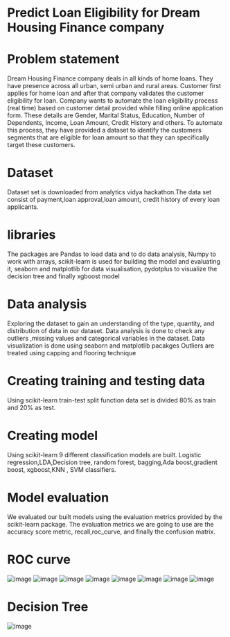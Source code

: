# Predict Loan Eligibility for Dream Housing Finance company

# Problem statement
Dream Housing Finance company deals in all kinds of home loans. 
They have presence across all urban, semi urban and rural areas. Customer first applies for home loan and after that company validates the customer eligibility for loan.
Company wants to automate the loan eligibility process (real time) based on customer detail provided while filling online application form. 
These details are Gender, Marital Status, Education, Number of Dependents, Income, Loan Amount, Credit History and others. 
To automate this process, they have provided a dataset to identify the customers segments that are eligible for loan amount so that they can specifically target these customers. 



# Dataset
Dataset set is downloaded from analytics vidya hackathon.The data set consist of payment,loan approval,loan amount, credit history of every loan applicants.

# libraries
The packages are Pandas to load data and to do data analysis, Numpy to work with arrays, scikit-learn is used for building the model and evaluating it,
seaborn and matplotlib for data visualisation, pydotplus to visualize the decision tree and finally xgboost model

# Data analysis
Exploring the dataset to gain an understanding of the type, quantity, and distribution of data in our dataset. 
Data analysis is done to check any outliers ,missing values and categorical variables in the dataset. Data visualization is done using seaborn and matplotlib pacakges
Outliers are treated using capping and flooring technique

# Creating training and testing data 
Using scikit-learn train-test split function data set is divided 80% as train and 20% as test.

# Creating model 
Using scikit-learn 9 different classification models are built.
Logistic regression,LDA,Decision tree, random forest, bagging,Ada boost,gradient boost, xgboost,KNN , SVM classifiers.

# Model evaluation
We evaluated our built models using the evaluation metrics provided by the scikit-learn package. 
The evaluation metrics we are going to use are the accuracy score metric, recall,roc_curve, and finally the confusion matrix.

# ROC curve

![image](https://user-images.githubusercontent.com/69953585/110892354-ea1b2280-8319-11eb-883f-0a084af117de.png)
![image](https://user-images.githubusercontent.com/69953585/110892459-16cf3a00-831a-11eb-8476-ea137979416d.png)
![image](https://user-images.githubusercontent.com/69953585/110892470-1df64800-831a-11eb-835f-d84b3ef133ab.png)
![image](https://user-images.githubusercontent.com/69953585/110892476-23539280-831a-11eb-9ba5-94e00125c677.png)
![image](https://user-images.githubusercontent.com/69953585/110892485-28b0dd00-831a-11eb-9ca9-b377c84f809c.png)
![image](https://user-images.githubusercontent.com/69953585/110892502-2fd7eb00-831a-11eb-96ef-552d5e23c729.png)
![image](https://user-images.githubusercontent.com/69953585/110892520-39615300-831a-11eb-9203-147b8edee6ce.png)
![image](https://user-images.githubusercontent.com/69953585/110892539-3fefca80-831a-11eb-976c-98f858ffc6fa.png)
# Decision Tree
![image](https://user-images.githubusercontent.com/69953585/110892440-0cad3b80-831a-11eb-8c9d-bf64c2eedc62.png)









